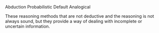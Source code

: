 Abduction
Probabilistic
Default
Analogical

These reasoning methods that are not deductive and the reasoning is not always sound, but they provide a way of dealing with  incomplete or uncertain information.